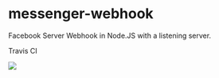 # messenger-webhook
Facebook Server Webhook in Node.JS with a listening server.

Travis CI

<img src="https://travis-ci.org/brunosprocopio/messenger-webhook.svg?branch=master"/>